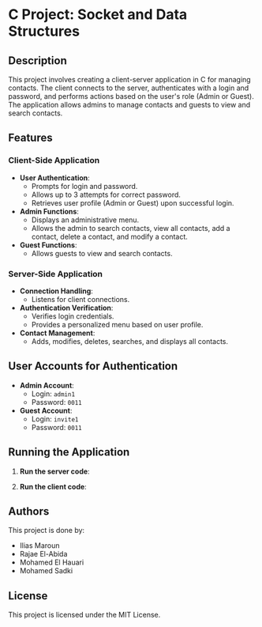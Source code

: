 # C Project: Socket and Data Structures

## Description

This project involves creating a client-server application in C for managing contacts. The client connects to the server, authenticates with a login and password, and performs actions based on the user's role (Admin or Guest). The application allows admins to manage contacts and guests to view and search contacts.

## Features

### Client-Side Application
- **User Authentication**:
  - Prompts for login and password.
  - Allows up to 3 attempts for correct password.
  - Retrieves user profile (Admin or Guest) upon successful login.
- **Admin Functions**:
  - Displays an administrative menu.
  - Allows the admin to search contacts, view all contacts, add a contact, delete a contact, and modify a contact.
- **Guest Functions**:
  - Allows guests to view and search contacts.

### Server-Side Application
- **Connection Handling**:
  - Listens for client connections.
- **Authentication Verification**:
  - Verifies login credentials.
  - Provides a personalized menu based on user profile.
- **Contact Management**:
  - Adds, modifies, deletes, searches, and displays all contacts.

## User Accounts for Authentication

- **Admin Account**:
  - Login: `admin1`
  - Password: `0011`
- **Guest Account**:
  - Login: `invite1`
  - Password: `0011`

## Running the Application

1. **Run the server code**:


2. **Run the client code**:


## Authors

This project is done by:
- Ilias Maroun
- Rajae El-Abida
- Mohamed El Hauari
- Mohamed Sadki

## License

This project is licensed under the MIT License.
